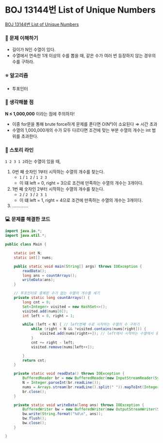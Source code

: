 # BOJ 13144번 List of Unique Numbers

[BOJ 13144번 List of Unique Numbers](https://www.acmicpc.net/problem/13144)

### 🤔 문제 이해하기

- 길이가 N인 수열이 있다.
- 수열에서 연속한 1개 이상의 수를 뽑을 때, 같은 수가 여러 번 등장하지 않는 경우의 수를 구하라.

### ⭐ 알고리즘

- 투포인터

### 💭 생각해볼 점

**N ≤ 1,000,000** 이라는 점에 주의하자!

- 이중 for문을 통해 brute force하게 문제를 푼다면 O(N²)이 소요된다 ⇒ 시간 초과
- 수열의 1,000,000개의 수가 모두 다르다면 조건에 맞는 부분 수열의 개수는 int 범위를 초과한다.

### 📖 스토리 라인

`1 2 3 1 2`라는 수열이 있을 때,

1. 0번 째 숫자인 1부터 시작하는 수열의 개수를 찾는다.
   - `1` / `1 2` / `1 2 3`
   - 이 떄 left = 0, right = 3으로 조건에 만족하는 수열의 개수는 3개이다.
2. 1번 째 숫자인 2부터 시작하는 수열의 개수를 찾는다.
   - `2` / `2 3` / `2 3 1`
   - 이 떄 left = 1, right = 4으로 조건에 만족하는 수열의 개수는 3개이다.
3. .............

### 💻 문제를 해결한 코드

```java
import java.io.*;
import java.util.*;

public class Main {

    static int N;
    static int[] nums;

    public static void main(String[] args) throws IOException {
        readData();
        long ans = countArrays();
        writeData(ans);
    }

    // 투포인터로 중복된 수가 없는 수열의 개수를 세기
    private static long countArrays() {
        long cnt = 0;
        Set<Integer> visited = new HashSet<>();
        visited.add(nums[0]);
        int left = 0, right = 1;

        while (left < N) { // left번째 수로 시작하는 수열의 수 구하기
            while (right < N && !visited.contains(nums[right])) {
                visited.add(nums[right++]); // left에서 시작하는 수열에서 중복이 없을 때까지 right 중가
            }
            cnt += right - left;
            visited.remove(nums[left++]);

        }
        return cnt;
    }

    private static void readData() throws IOException {
        BufferedReader br = new BufferedReader(new InputStreamReader(System.in));
        N = Integer.parseInt(br.readLine());
        nums = Arrays.stream(br.readLine().split(" ")).mapToInt(Integer::parseInt).toArray();
        br.close();
    }

    private static void writeData(long ans) throws IOException {
        BufferedWriter bw = new BufferedWriter(new OutputStreamWriter(System.out));
        bw.write(String.format("%d\n", ans));
        bw.flush();
        bw.close();
    }

}
```

